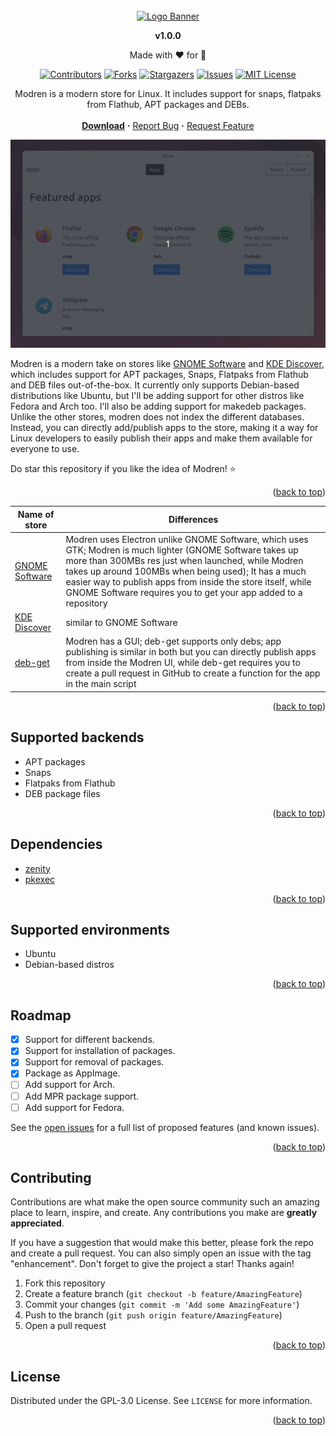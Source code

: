 <div id="top"></div>

<br>
<div align="center">
  <a href="https://gitlab.com/RudraSwat/modren">
    <img src="https://user-images.githubusercontent.com/26926757/167629704-e4216e0c-3f27-453a-8cdf-246beb0211c2.png" alt="Logo Banner">
  </a>

**v1.0.0**

Made with ❤️ for 🐧
<br>

[![Contributors][contributors-shield]][contributors-url]
[![Forks][forks-shield]][forks-url]
[![Stargazers][stars-shield]][stars-url]
[![Issues][issues-shield]][issues-url]
[![MIT License][license-shield]][license-url]

  <p align="center">
    Modren is a modern store for Linux. It includes support for snaps, flatpaks from Flathub, APT packages and DEBs.
    <br>
    <br>
    <b><a href="https://github.com/RudraSwat/modren/releases">Download</a></b>
    <b>·</b>
    <a href="https://github.com/RudraSwat/modren/issues">Report Bug</a>
    <b>·</b>
    <a href="https://github.com/RudraSwat/modren/issues">Request Feature</a>
  </p>
</div>

[![Modren Screenshot][product-screenshot]](https://github.com/RudraSwat/modren)

Modren is a modern take on stores like [GNOME Software](https://wiki.gnome.org/Apps/Software) and [KDE Discover](https://apps.kde.org/en-gb/discover/), which includes support for APT packages, Snaps, Flatpaks from Flathub and DEB files out-of-the-box. It currently only supports Debian-based distributions like Ubuntu, but I'll be adding support for other distros like Fedora and Arch too. I'll also be adding support for makedeb packages. Unlike the other stores, modren does not index the different databases. Instead, you can directly add/publish apps to the store, making it a way for Linux developers to easily publish their apps and make them available for everyone to use.

Do star this repository if you like the idea of Modren! ⭐

<p align="right">(<a href="#top">back to top</a>)</p>



<!-- COMPARISON -->
| Name of store | Differences |
|---------------|-------------|
| [GNOME Software](https://wiki.gnome.org/Apps/Software) | Modren uses Electron unlike GNOME Software, which uses GTK; Modren is much lighter (GNOME Software takes up more than 300MBs res just when launched, while Modren takes up around 100MBs when being used); It has a much easier way to publish apps from inside the store itself, while GNOME Software requires you to get your app added to a repository |
| [KDE Discover](https://apps.kde.org/en-gb/discover/) | similar to GNOME Software |
| [deb-get](https://github.com/wimpysworld/deb-get) | Modren has a GUI; deb-get supports only debs; app publishing is similar in both but you can directly publish apps from inside the Modren UI, while deb-get requires you to create a pull request in GitHub to create a function for the app in the main script |

<p align="right">(<a href="#top">back to top</a>)</p>



<!-- BACKENDS -->
## Supported backends

- APT packages
- Snaps
- Flatpaks from Flathub
- DEB package files

<p align="right">(<a href="#top">back to top</a>)</p>



<!-- DEPENDENCIES -->
## Dependencies

- [zenity](https://github.com/GNOME/zenity)
- [pkexec](https://github.com/wingo/polkit/blob/master/src/programs/pkexec.c)

<p align="right">(<a href="#top">back to top</a>)</p>



<!-- ENVIRONMENTS -->
## Supported environments

- Ubuntu
- Debian-based distros

<p align="right">(<a href="#top">back to top</a>)</p>



<!-- ROADMAP -->
## Roadmap

- [x] Support for different backends.
- [x] Support for installation of packages.
- [x] Support for removal of packages.
- [x] Package as AppImage.
- [ ] Add support for Arch.
- [ ] Add MPR package support.
- [ ] Add support for Fedora.

See the [open issues](https://github.com/RudraSwat/modren/issues) for a full list of proposed features (and known issues).

<p align="right">(<a href="#top">back to top</a>)</p>



<!-- CONTRIBUTING -->
## Contributing

Contributions are what make the open source community such an amazing place to learn, inspire, and create. Any contributions you make are **greatly appreciated**.

If you have a suggestion that would make this better, please fork the repo and create a pull request. You can also simply open an issue with the tag "enhancement".
Don't forget to give the project a star! Thanks again!

1. Fork this repository
2. Create a feature branch (`git checkout -b feature/AmazingFeature`)
3. Commit your changes (`git commit -m 'Add some AmazingFeature'`)
4. Push to the branch (`git push origin feature/AmazingFeature`)
5. Open a pull request

<p align="right">(<a href="#top">back to top</a>)</p>



<!-- LICENSE -->
## License

Distributed under the GPL-3.0 License. See `LICENSE` for more information.

<p align="right">(<a href="#top">back to top</a>)</p>

[contributors-shield]: https://img.shields.io/github/contributors/RudraSwat/modren.svg?style=for-the-badge
[contributors-url]: https://github.com/RudraSwat/modren/graphs/contributors
[forks-shield]: https://img.shields.io/github/forks/RudraSwat/modren.svg?style=for-the-badge
[forks-url]: https://github.com/RudraSwat/modren/network/members
[stars-shield]: https://img.shields.io/github/stars/RudraSwat/modren.svg?style=for-the-badge
[stars-url]: https://github.com/RudraSwat/modren/stargazers
[issues-shield]: https://img.shields.io/github/issues/RudraSwat/modren.svg?style=for-the-badge
[issues-url]: https://github.com/RudraSwat/modren/issues
[license-shield]: https://img.shields.io/github/license/RudraSwat/modren.svg?style=for-the-badge
[license-url]: https://github.com/RudraSwat/modren/blob/master/LICENSE
[linkedin-shield]: https://img.shields.io/badge/-LinkedIn-black.svg?style=for-the-badge&logo=linkedin&colorB=555
[product-screenshot]: screenshots/modren-store.gif

